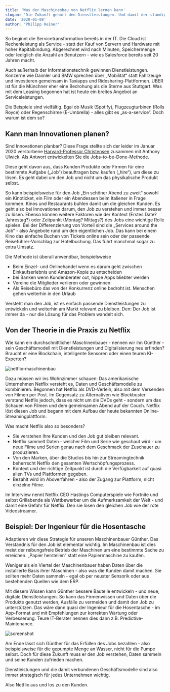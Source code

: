 ```yaml
---
title: 'Was der Maschinenbau von Netflix lernen kann'
slogan: 'Die Zukunft gehört den Dienstleistungen. Und damit der ständigen Zufriedenheit der Kunden. Das ist im Maschinenbau und bei Serien gleich.'
date: '2020-01-08'
author: "Philipp Reiner"
---
```


So beginnt die Servicetransformation bereits in der IT. Die Cloud ist Rechenleistung als Service - statt der Kauf von Servern und Hardware mit hoher Kapitalbindung. Abgerechnet wird nach Minuten, Speichermenge oder lediglich die Anzahl an Benutzern - wie es Salesforce bereits seit 20 Jahren macht.

Auch außerhalb der Informationstechnik gewinnen Dienstleistungen. Konzerne wie Daimler und BMW sprechen über „Mobilität“ statt Fahrzeuge und investieren gemeinsam in Taxiapps und Ridesharing-Plattformen. UBER ist für die Münchner eher eine Bedrohung als die Sterne aus Stuttgart. Was mit dem Leasing begonnen hat ist heute ein breites Angebot an Serviceleistungen.

Die Beispiele sind vielfältig. Egal ob Musik (Spotify), Flugzeugturbinen (Rolls Royce) oder Regenschirme (E-Umbrella) - alles gibt es „as-a-service“. Doch warum ist dem so?

## Kann man Innovationen planen?

Sind Innovationen planbar? Diese Frage stellte sich der leider im Januar 2020 verstorbene [Harvard-Professor Christensen](https://de.wikipedia.org/wiki/Clayton_M._Christensen) zusammen mit Anthony Ulwick. Als Antwort entwickelten Sie die Jobs-to-be-Done-Methode.

Diese geht davon aus, dass Kunden Produkte oder Firmen für eine bestimmte Aufgabe („Job“) beauftragen bzw. kaufen („hire“), um diese zu lösen. Es geht dabei um den Job und nicht um das physikalische Produkt selbst.

So kann beispielsweise für den Job „Ein schöner Abend zu zweit“ sowohl ein Kinoticket, ein Film oder ein Abendessen beim Italiener in Frage kommen. Kinos und Restaurants buhlen damit um die gleichen Kunden. Es geht also bei Innovationen darum, den Job zu verstehen und immer besser zu lösen. Ebenso können weitere Faktoren wie der Kontext (Erstes Date? Jahrestag?) oder Zeitpunkt (Montag? Mittags?) des Jobs eine wichtige Rolle spielen. Bei der Differenzierung von Vorteil sind die „Services around the Job“ - also Angebote rund um den eigentlichen Job. Das kann bei einem Kino das einfache Buchen von Tickets online sein oder der passende Reiseführer-Vorschlag zur Hotelbuchung. Das führt manchmal sogar zu extra Umsatz.

Die Methode ist überall anwendbar, beispielsweise
- Beim Einzel- und Onlinehandel wenn es darum geht zwischen Einkaufserlebnis und Amazon-Kopie zu entscheiden
- bei Banken wenn Kundenberater out, hippe Apps bliebter werden
- Vereine die Mitglieder verlieren oder gewinnen
- Als Reisebüro das von der Konkurrenz online bedroht ist. Menschen gehen weiterhin in den Urlaub

Versteht man den Job, ist es einfach passende Dienstleistungen zu entwickeln und weiterhin am Markt relevant zu bleiben. Den: Der Job ist immer da - nur die Lösung für das Problem wandelt sich. 

## Von der Theorie in die Praxis zu Netflix

Wie kann ein durchschnittlicher Maschinenbauer - nennen wir ihn Günther - sein Geschäftsmodell mit Dienstleistungen und Digitalisierung neu erfinden? Braucht er eine Blockchain, intelligente Sensoren oder einen teuren KI-Experten?

![netflix-maschinenbau](/images/maschinenbau-after-sales-netflix.jpg)

Dazu müssen wir ins Wohnzimmer schauen: Das amerikanische Unternehmen Netflix versteht es, Daten und Geschäftsmodelle zu kombinieren. Begonnen hat Netflix als DVD-Verleih, also mit dem Versenden von Filmen per Post. Im Gegensatz zu Alternativen wie Blockbuster verstand Netflix jedoch, dass es nicht um die DVDs geht - sondern um das Schauen von Filmen und dem gemeinsamen Abend auf der Couch. Netflix löst diesen Job und begann mit dem Aufbau der heute bekannten Online-Streamingplattform.

Was macht Netflix also so besonders?
- Sie verstehen Ihre Kunden und den Job gut bleiben relevant.
- Netflix sammelt Daten - welcher Film und Serie wie geschaut wird - um neue Filme und Serien genau nach dem Geschmack der Zuschauer zu produzieren.
- Von den Marken, über die Studios bis hin zur Streamingtechnik beherrscht Netflix den gesamten Wertschöpfungsprozess.
- Kontext und der richtige Zeitpunkt ist durch die Verfügbarkeit auf quasi allen TVs und Plattformen gegeben.
- Bezahlt wird im Aboverfahren - also der Zugang zur Plattform, nicht einzelne Filme.

Im Interview nennt Netflix CEO Hastings Computerspiele wie Fortnite und selbst Grillabende als Wettbewerber um die Aufmerksamkeit der Welt - und damit eine Gefahr für Netflix. Den sie lösen den gleichen Job wie der rote Videostreamer.

## Beispiel: Der Ingenieur für die Hosentasche

Adaptieren wir diese Strategie für unseren Maschinenbauer Günther. Das Verständnis für den Job ist elementar wichtig. Im Maschinenbau ist dies meist der reibungsfreie Betrieb der Maschinen um eine bestimmte Sache zu erreichen. „Papier herstellen“ statt eine Papiermaschine zu kaufen.

Weniger als ein Viertel der Maschinenbauer haben Daten über die installierte Basis ihrer Maschinen - also was die Kunden damit machen. Sie sollten mehr Daten sammeln - egal ob per neuster Sensorik oder aus bestehenden Quellen wie dem ERP.

Mit diesem Wissen kann Günther bessere Bauteile entwickeln - und neue, digitale Dienstleistungen. So kann das Firmenwissen und Daten über die Produkte genutzt werden, Ausfälle zu vermeiden und damit den Job zu unterstützen. Das wäre dann quasi der Ingenieur für die Hosentasche - im App-Format und mit Empfehlungen zur korrekten Wartung oder Verbesserung. Teure IT-Berater nennen dies dann z.B. Predictive-Maintenance.

![screenshot](/images/assistant-service-maschinenbau-monitoring.jpg)

Am Ende lässt sich Günther für das Erfüllen des Jobs bezahlen - also beispielsweise für die gepumpte Menge an Wasser, nicht für die Pumpe selbst. Doch für diese Zukunft muss er den Job verstehen, Daten sammeln und seine Kunden zufrieden machen.

Dienstleistungen und die damit verbundenen Geschäftsmodelle sind also immer strategisch für jedes Unternehmen wichtig.

Also Netflix aus und los zu den Kunden.